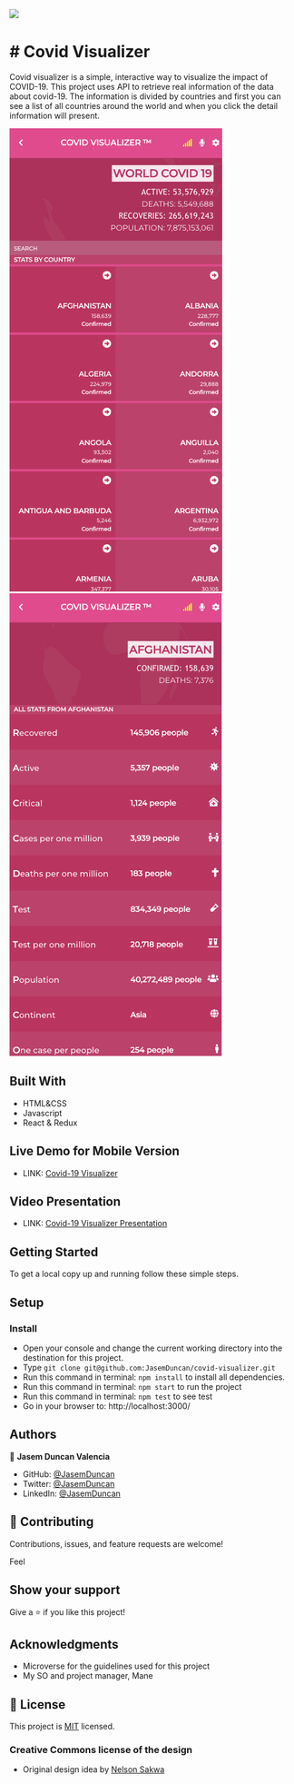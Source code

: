 ![](https://img.shields.io/badge/Microverse-blueviolet)

# # Covid Visualizer

Covid visualizer is a simple, interactive way to visualize the impact of COVID-19.
This project uses API to retrieve real information of the data about covid-19. The information is divided by countries and first you can see a list of all countries around the world and when you click the detail information will present.


![](./src/0.png)
![](./src/3.png)

## Built With

- HTML&CSS
- Javascript
- React & Redux

## Live Demo for Mobile Version

- LINK: [Covid-19 Visualizer](https://loving-johnson-43e2f7.netlify.app)

## Video Presentation

- LINK: [Covid-19 Visualizer Presentation](https://www.loom.com/share/3150ed6c84644f53aad2a8e27cabece6)

## Getting Started
To get a local copy up and running follow these simple steps.

## Setup 

### Install
- Open your console and change the current working directory into the destination for this project.
- Type `git clone git@github.com:JasemDuncan/covid-visualizer.git`
- Run this command in terminal: `npm install` to install all dependencies.
- Run this command in terminal: `npm start` to run the project
- Run this command in terminal: `npm test` to see test
- Go in your browser to: http://localhost:3000/

## Authors

👤 **Jasem Duncan Valencia**

- GitHub: [@JasemDuncan](https://github.com/JasemDuncan)
- Twitter: [@JasemDuncan](https://twitter.com/JasemDuncan)
- LinkedIn: [@JasemDuncan](https://www.linkedin.com/in/jasem-duncan-valencia/)
## 🤝 Contributing

Contributions, issues, and feature requests are welcome!

Feel
## Show your support

Give a ⭐️ if you like this project!
## Acknowledgments

- Microverse for the guidelines used for this project
- My SO and project manager, Mane
## 📝 License

This project is [MIT](./LICENSE.md) licensed.

### Creative Commons license of the design
- Original design idea by [Nelson Sakwa](https://www.behance.net/sakwadesignstudio)